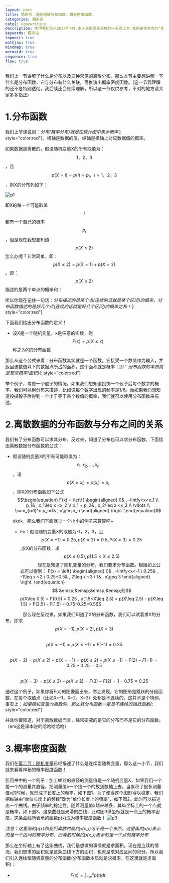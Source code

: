```yaml
---
layout: post
title: 第四节：通俗理解分布函数、概率密度函数。
categories: 概率论
cate1: Copywriting
description: 本博客初创于2024年4月.本人是南京某高校的一名硕士生,我的研究方向为"多模态学习"(数学专业).
keywords: 概率论
topmost: true
mathjax: true
mindmap: true
mermaid: true
sequence: true
flow: true
---
```


我们上一节讲解了什么是分布以及三种常见的离散分布，那么本节主要想讲解一下什么是分布函数，它与分布有什么关联，再推演出概率密度函数。(这一节我理解的还不是特别透彻，我后续还会继续理解，所以这一节仅供参考，不对的地方请大家多多指正)

# 1.分布函数
我们上节课说到：*分布(概率分布)就是在统计图中表示概率*{: style="color:red"}，横轴是数据的值，纵轴是横轴上对应数据值的概率。

如果数据是离散的，假设随机变量X的所有取值为：$$1，2，3$$，且$$p(X = i) = p(i) = p_i ， i=1，2，3$$，则X的分布列如下：

![p1](/images/posts/概率论、概率论第四节1.jpg)

即X的每一个可能取值$$i$$都有一个自己的概率$$p_i$$，但是现在我想要知道$$p(X\leq 2)$$怎么办呢？非常简单，即：$$p(X\leq 2) = p(X=1)+p(X=2)$$。即：$$p(X\leq 2)$$描述的是两个单点的概率和！

所以你现在记住一句话：*分布描述的是某个点(连续的话就是某个区间)的概率，分布函数描述的是好几个点(连续的话就是好几个区间)的概率之和！*{: style="color:red"}

下面我们给出分布函数的定义！

* 设X是一个随机变量，x是任意的实数，则$$F(x) = p(X\leq x)$$称之为X的分布函数

那么从这个公式来看：分布函数其实就是一个函数，它接受一个数值作为输入，并返回该数值以下的数据点所占的面积，这个面积就是概率！即：*分布函数的本质就是想求概率(面积)*{: style="color:red"}

举个例子，考虑一个骰子的情况。如果我们想知道投掷一个骰子后每个数字的概率，我们可以用分布来描述，比如说每个数字出现的频率是1/6。而如果我们想知道投掷骰子后得到一个小于等于某个数值的概率，我们就可以使用分布函数来描述。

# 2.离散数据的分布函数与分布之间的关系

我们有了分布函数可以求其分布，反过来，知道了分布也可以求分布函数。下面给出离散数据分布函数的公式：

* 假设随机变量X的所有可能取值为：$$x_1,x_2,...,x_n$$，设$$p(X=x_i) = p(x_i) = p_i$$，则X的分布函数如下公式
$$\begin{equation}
F(x) = 
			\left\{
			\begin{aligned}
				0& , -\intfy<x<x_1 \\
				p_1& , x_1\leq x <x_2 \\
        p_1 + p_2& , x_2\leq x <x_3 \\
				\vdots \\
				\sum_{i=1}^n p_i=1& , x\geq x_n
			\end{aligned}
			\right.
		\end{equation}$$

  okok，那么我们下面就举一个小小的例子来算算吧~

  * Ex：假设随机变量X的取值为-1，2，3，且$$p(X=-1) = 0.25 , p(X=2) = 0.5 , P(X=3) = 0.25$$,求X的分布函数，求$$p(X\leq 0.5) , p(1.5<X\leq 2.5)$$
&emsp;&emsp;&emsp;&emsp;现在是知道了随机变量的分布，我们要求分布函数。根据如上公式可以得到：
F(x) = 
			\left\{
			\begin{aligned}
				0& , -\intfy<x<-1 \\
				0.25& , -1\leq x <2 \\
        0.25+0.5& , 2\leq x <3 \\
				1& , x\geq 3
			\end{aligned}
			\right.
		\end{equation}$$
&emsp;&emsp;&emsp;&emsp;则$$p(X\leq 0.5) = F(0.5) = 0.25 ,  p(1.5<X\leq 2.5) = p(X\leq 2.5) - p(X\leq 1.5) = F(2.5) - F(1.5) = 0.75-0.25=0.5$$

&emsp;&emsp;&emsp;&emsp;那么现在反过来，如果我们知道了X的分布函数，我们可以试着求X的分布，即求$$p(X=-1),p(X=2),p(X=3)$$
&emsp;&emsp;&emsp;&emsp;$$p(X=-1) = p(X\leq -1) = F(-1) = 0.25$$
&emsp;&emsp;&emsp;&emsp;$$p(X=2) = p(X\leq 2) - p(X=-1) = p(X\leq 2) - p(X\leq -1) = F(2) - F(-1) = 0.75-0.25=0.5$$
&emsp;&emsp;&emsp;&emsp;$$p(X=3) = p(X\leq 3) - p(X\leq 2)  = F(3) - F(2) = 1-0.75=0.25$$

通过这个例子，如果你将F(x)的图像画出来，你会发现，它的图形是跳跃的分段函数，在每个取值点（比如X=-1，X=2，X=3）处都是不连续的。这并不是个特例，事实上：*如果随机变量为离散的，那么其分布函数一定是不连续的跳跃函数*{: style="color:red"}

并且你要知道，对于离散数据而言，经常研究的是它的分布而不是它的分布函数。（em这是课本说的哈哈哈哈哈）
# 3.概率密度函数
我们在[第二节：随机变量](https://lizimo-n.github.io///2024/04/11/%E6%A6%82%E7%8E%87%E8%AE%BA-%E9%9A%8F%E6%9C%BA%E5%8F%98%E9%87%8F/)已经描述了什么是连续型随机变量，那么这一小节，我们就来看看神秘的概率密度函数！

引用书中的一个例子：加工螺丝的直径的测量值是一个随机变量X，如果我们一个接一个的测量其直径，把测量值x一个接一个的放到数轴上去，当累积了很多测量值x的时候，就形成了长度上的频率，如下图1。为了使得这个图形得以稳定，我们把纵轴由“单位长度上的频数”改为“单位长度上的频率”，如下图2，此时可以描述出一个曲线。由于频率的稳定性，随着测量值x越来越多，其纵坐标上的一个点就是概率，如下图3，这条曲线是光滑的曲线，此时图3纵坐标就是一点上的概率密度。这条曲线所表示的函数p(x)成为概率密度函数！
![p3](/images/posts/概率论、概率论第四节3.jpg)

*注意：这里面的p(x)和我们离散时候的p(x_i)可不是一个东西，这里面的p(x)表示的是一个区间的概率分布，而离散时候的p(x_i)表示的是一个点的概率分布*

那么在坐标轴上有了这条曲线，我们最想做的事情就是求面积，现在是连续的情况，我们想求的面积就是这条曲线下方的面积，也就是求对应区间的积分，所以我们引入连续型随机变量的分布函数(分布函数本质就是求概率，在这里就是求面积)：

* $$F(x) = \int_{-\infty}^{x} p(t)dt$$
